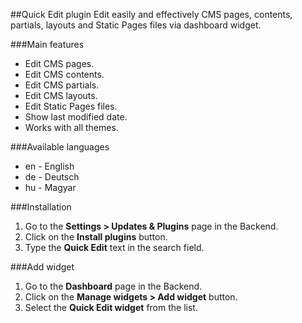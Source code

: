 ##Quick Edit plugin
Edit easily and effectively CMS pages, contents, partials, layouts and Static Pages files via dashboard widget.

###Main features
* Edit CMS pages.
* Edit CMS contents.
* Edit CMS partials.
* Edit CMS layouts.
* Edit Static Pages files.
* Show last modified date.
* Works with all themes.

###Available languages
* en - English
* de - Deutsch
* hu - Magyar

###Installation
1. Go to the __Settings > Updates & Plugins__ page in the Backend.
1. Click on the __Install plugins__ button.
1. Type the __Quick Edit__ text in the search field.

###Add widget
1. Go to the __Dashboard__ page in the Backend.
1. Click on the __Manage widgets > Add widget__ button.
1. Select the __Quick Edit widget__ from the list.
